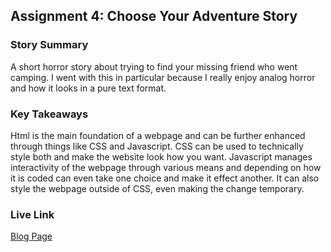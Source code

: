 ## Assignment 4: Choose Your Adventure Story

### Story Summary

A short horror story about trying to find your missing friend who went camping. I went with this in particular because I really enjoy analog horror and how it looks in a pure text format.

### Key Takeaways

Html is the main foundation of a webpage and can be further enhanced through things like CSS and Javascript. CSS can be used to technically style both and make the website look how you want. Javascript manages interactivity of the webpage through various means and depending on how it is coded can even take one choice and make it effect another. It can also style the webpage outside of CSS, even making the change temporary.

### Live Link

[Blog Page](https://github.com/ChlPalenchar/sp25-210homework1/tree/main/homework_4)
